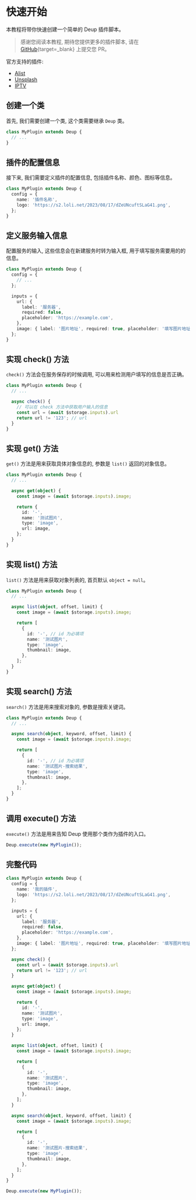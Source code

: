 # 快速开始

本教程将带你快速创建一个简单的 Deup 插件脚本。

> 感谢您阅读本教程, 期待您提供更多的插件脚本, 请在 [GitHub](https://github.com/deup-io/deup){target=_blank} 上提交您 PR。

官方支持的插件:

- [Alist](./alist.md)
- [Unsplash](./unsplash.md)
- [IPTV](./iptv.md)

## 创建一个类

首先, 我们需要创建一个类, 这个类需要继承 `Deup` 类。

```typescript
class MyPlugin extends Deup {
  // ...
}
```

## 插件的配置信息

接下来, 我们需要定义插件的配置信息, 包括插件名称、颜色、图标等信息。

```typescript
class MyPlugin extends Deup {
  config = {
    name: '插件名称',
    logo: 'https://s2.loli.net/2023/08/17/dZeUNcuftSLaG41.png',
  };
}
```

## 定义服务输入信息

配置服务的输入, 这些信息会在新建服务时转为输入框, 用于填写服务需要用的的信息。

```typescript
class MyPlugin extends Deup {
  config = {
    // ...
  };

  inputs = {
    url: {
      label: '服务器',
      required: false,
      placeholder: 'https://example.com',
    },
    image: { label: '图片地址', required: true, placeholder: '填写图片地址' },
  };
}
```

## 实现 check() 方法

`check()` 方法会在服务保存的时候调用, 可以用来检测用户填写的信息是否正确。

```typescript
class MyPlugin extends Deup {
  // ...

  async check() {
    // 可以在 check 方法中获取用户输入的信息
    const url = (await $storage.inputs).url
    return url != '123'; // url
  }
}
```

## 实现 get() 方法

`get()` 方法是用来获取具体对象信息的, 参数是 `list()` 返回的对象信息。

```typescript
class MyPlugin extends Deup {
  // ...

  async get(object) {
    const image = (await $storage.inputs).image;

    return {
      id: '-',
      name: '测试图片',
      type: 'image',
      url: image,
    };
  }
}
```

## 实现 list() 方法

`list()` 方法是用来获取对象列表的, 首页默认 `object = null`。

```typescript
class MyPlugin extends Deup {
  // ...

  async list(object, offset, limit) {
    const image = (await $storage.inputs).image;

    return [
      {
        id: '-', // id 为必填项
        name: '测试图片',
        type: 'image',
        thumbnail: image,
      },
    ];
  }
}
```

## 实现 search() 方法

`search()` 方法是用来搜索对象的, 参数是搜索关键词。

```typescript
class MyPlugin extends Deup {
  // ...

  async search(object, keyword, offset, limit) {
    const image = (await $storage.inputs).image;

    return [
      {
        id: '-', // id 为必填项
        name: '测试图片-搜索结果',
        type: 'image',
        thumbnail: image,
      },
    ];
  }
}
```

## 调用 execute() 方法

`execute()` 方法是用来告知 Deup 使用那个类作为插件的入口。

```typescript
Deup.execute(new MyPlugin());
```

## 完整代码

```typescript
class MyPlugin extends Deup {
  config = {
    name: '我的插件',
    logo: 'https://s2.loli.net/2023/08/17/dZeUNcuftSLaG41.png',
  };

  inputs = {
    url: {
      label: '服务器',
      required: false,
      placeholder: 'https://example.com',
    },
    image: { label: '图片地址', required: true, placeholder: '填写图片地址' },
  };

  async check() {
    const url = (await $storage.inputs).url
    return url != '123'; // url
  }

  async get(object) {
    const image = (await $storage.inputs).image;

    return {
      id: '-',
      name: '测试图片',
      type: 'image',
      url: image,
    };
  }

  async list(object, offset, limit) {
    const image = (await $storage.inputs).image;

    return [
      {
        id: '-',
        name: '测试图片',
        type: 'image',
        thumbnail: image,
      },
    ];
  }

  async search(object, keyword, offset, limit) {
    const image = (await $storage.inputs).image;

    return [
      {
        id: '-',
        name: '测试图片-搜索结果',
        type: 'image',
        thumbnail: image,
      },
    ];
  }
}

Deup.execute(new MyPlugin());
```
